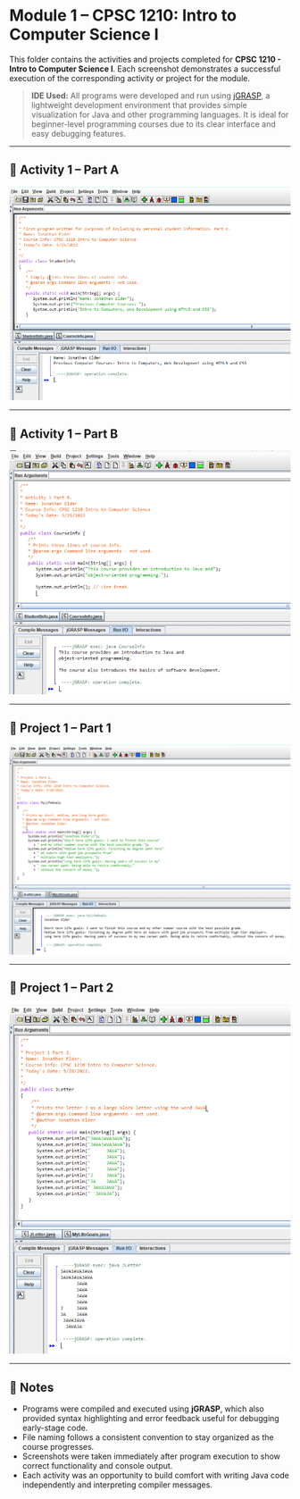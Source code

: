 # Module 1 – CPSC 1210: Intro to Computer Science I

This folder contains the activities and projects completed for **CPSC 1210 - Intro to Computer Science I**. Each screenshot demonstrates a successful execution of the corresponding activity or project for the module.

> **IDE Used:** All programs were developed and run using [jGRASP](https://jgrasp.org/), a lightweight development environment that provides simple visualization for Java and other programming languages. It is ideal for beginner-level programming courses due to its clear interface and easy debugging features.

---

## 📸 Activity 1 – Part A

![Activity 1 – Part A](Photos/Activity1_partA.png)

---

## 📸 Activity 1 – Part B

![Activity 1 – Part B](Photos/Activity1_partB.png)

---

## 📸 Project 1 – Part 1

![Project 1 – Part 1](Photos/Project1_part1.png)

---

## 📸 Project 1 – Part 2

![Project 1 – Part 2](Photos/Project1_part2.png)

---

## 💬 Notes

- Programs were compiled and executed using **jGRASP**, which also provided syntax highlighting and error feedback useful for debugging early-stage code.
- File naming follows a consistent convention to stay organized as the course progresses.
- Screenshots were taken immediately after program execution to show correct functionality and console output.
- Each activity was an opportunity to build comfort with writing Java code independently and interpreting compiler messages.
